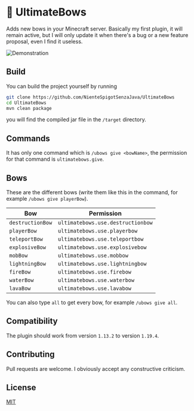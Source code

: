 # 🏹 UltimateBows

Adds new bows in your Minecraft server. Basically my first plugin, it will remain active, but I will only update it when there's a bug or a new feature proposal, even I find it useless.

![Demonstration](./images/demo.gif)

## Build

You can build the project yourself by running
``` bash
git clone https://github.com/NienteSpigotSenzaJava/UltimateBows
cd UltimateBows
mvn clean package
```
you will find the compiled jar file in the ```/target``` directory.

## Commands

It has only one command which is ```/ubows give <bowName>```, the permission for that command is ```ultimatebows.give```.

## Bows

These are the different bows (write them like this in the command, for example ```/ubows give playerBow```).

| Bow                  | Permission                            |
|----------------------|---------------------------------------|
| ```destructionBow``` | ```ultimatebows.use.destructionbow``` |
| ```playerBow```      | ```ultimatebows.use.playerbow```      |
| ```teleportBow```    | ```ultimatebows.use.teleportbow```    |
| ```explosiveBow```   | ```ultimatebows.use.explosivebow```   |
| ```mobBow```         | ```ultimatebows.use.mobbow```         |
| ```lightningBow```   | ```ultimatebows.use.lightningbow```   |
| ```fireBow```        | ```ultimatebows.use.firebow```        |
| ```waterBow```       | ```ultimatebows.use.waterbow```       |
| ```lavaBow```        | ```ultimatebows.use.lavabow```        |

You can also type ```all``` to get every bow, for example ```/ubows give all```.

## Compatibility

The plugin should work from version ```1.13.2``` to version ```1.19.4```.

## Contributing

Pull requests are welcome. I obviously accept any constructive criticism.

## License

[MIT](https://choosealicense.com/licenses/mit/)
